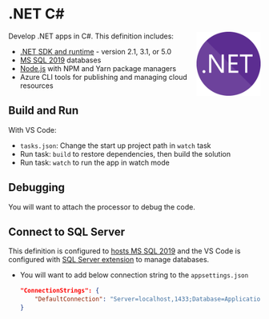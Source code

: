 # .NET C#
[<img align="right" alt=".NET C-sharp" width="128rem" src="https://raw.githubusercontent.com/github/explore/93d8a67084f94b2a444e510199a6e7622e5b09a3/topics/dotnet/dotnet.png" />][dotnet-resources]

Develop .NET apps in C#. This definition includes:
- [.NET SDK and runtime][dotnet-compatibility] - version 2.1, 3.1, or 5.0
- [MS SQL 2019][mssql-docker] databases
- [Node.js][nodejs-docs] with NPM and Yarn package managers
- Azure CLI tools for publishing and managing cloud resources


## Build and Run
With VS Code:
- `tasks.json`: Change the start up project path in `watch` task
- Run task: `build` to restore dependencies, then build the solution
- Run task: `watch` to run the app in watch mode

## Debugging
You will want to attach the processor to debug the code.

## Connect to SQL Server
This definition is configured to [hosts MS SQL 2019][mssql-docker] and the VS Code is configured with [SQL Server extension][mssql-vscode-extension] to manage databases.

- You will want to add below connection string to the `appsettings.json`
    ```json
    "ConnectionStrings": {
        "DefaultConnection": "Server=localhost,1433;Database=ApplicationDB;User Id=sa;Password=P@ssw0rd"
    }
    ```

[dotnet-resources]: https://youtu.be/o-esVzL3YLI
[dotnet-compatibility]: https://docs.microsoft.com/en-us/dotnet/core/compatibility/5.0
[mssql-docker]: https://docs.microsoft.com/en-us/sql/tools/visual-studio-code/sql-server-develop-use-vscode?view=sql-server-ver15
[mssql-vscode-extension]: https://
[nodejs-docs]: https://
[devcontainers-requirements]: https://github.com/kosalanuwan/devcontainers/#readme
[vscode-remote-try-search-query]: https://github.com/search?o=desc&q=vscode-remote-try-&s=updated&type=repositories
